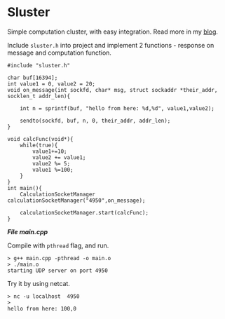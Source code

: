 # Sluster
Simple computation cluster, with easy integration. Read more in my [blog](http://albert.guru/).

Include `sluster.h` into project and implement 2 functions - response on message and computation function.

```
#include "sluster.h"

char buf[16394];
int value1 = 0, value2 = 20;
void on_message(int sockfd, char* msg, struct sockaddr *their_addr, socklen_t addr_len){

    int n = sprintf(buf, "hello from here: %d,%d", value1,value2);

    sendto(sockfd, buf, n, 0, their_addr, addr_len);
}

void calcFunc(void*){
	while(true){
		value1+=10;
		value2 += value1;
		value2 %= 5;
		value1 %=100;
	}
}
int main(){
    CalculationSocketManager calculationSocketManager("4950",on_message);

    calculationSocketManager.start(calcFunc);
}

```
***File main.cpp***

Compile with `pthread` flag, and run.

```
> g++ main.cpp -pthread -o main.o
> ./main.o
starting UDP server on port 4950
```

Try it by using netcat.

```
> nc -u localhost  4950
> 
hello from here: 100,0
```



